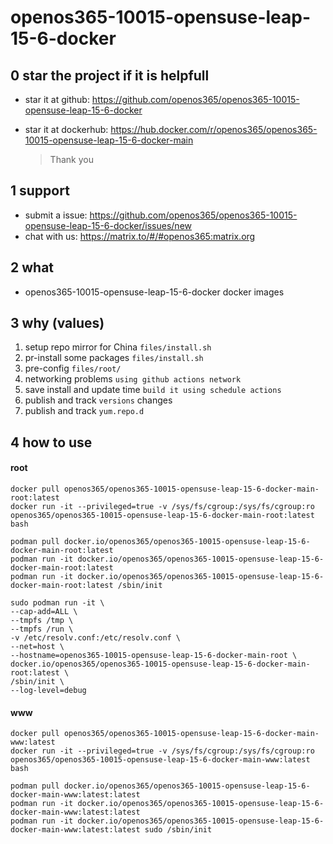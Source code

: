# openos365-10015-opensuse-leap-15-6-docker

## 0 star the project if it is helpfull

* star it at github: https://github.com/openos365/openos365-10015-opensuse-leap-15-6-docker
* star it at dockerhub: https://hub.docker.com/r/openos365/openos365-10015-opensuse-leap-15-6-docker-main

  > Thank you

## 1 support

* submit a issue: https://github.com/openos365/openos365-10015-opensuse-leap-15-6-docker/issues/new
* chat with us: https://matrix.to/#/#openos365:matrix.org

## 2 what

* openos365-10015-opensuse-leap-15-6-docker docker images
  
## 3 why (values)

1. setup repo mirror for China `files/install.sh`
1. pr-install some packages `files/install.sh`
1. pre-config `files/root/`
1. networking problems `using github actions network`
1. save install and update time `build it using schedule actions`
1. publish and track `versions` changes
1. publish and track `yum.repo.d`

## 4 how to use

#### root
```
docker pull openos365/openos365-10015-opensuse-leap-15-6-docker-main-root:latest
docker run -it --privileged=true -v /sys/fs/cgroup:/sys/fs/cgroup:ro openos365/openos365-10015-opensuse-leap-15-6-docker-main-root:latest bash

podman pull docker.io/openos365/openos365-10015-opensuse-leap-15-6-docker-main-root:latest
podman run -it docker.io/openos365/openos365-10015-opensuse-leap-15-6-docker-main-root:latest
podman run -it docker.io/openos365/openos365-10015-opensuse-leap-15-6-docker-main-root:latest /sbin/init

sudo podman run -it \
--cap-add=ALL \
--tmpfs /tmp \
--tmpfs /run \
-v /etc/resolv.conf:/etc/resolv.conf \
--net=host \
--hostname=openos365-10015-opensuse-leap-15-6-docker-main-root \
docker.io/openos365/openos365-10015-opensuse-leap-15-6-docker-main-root:latest \
/sbin/init \
--log-level=debug

```
#### www

```
docker pull openos365/openos365-10015-opensuse-leap-15-6-docker-main-www:latest
docker run -it --privileged=true -v /sys/fs/cgroup:/sys/fs/cgroup:ro openos365/openos365-10015-opensuse-leap-15-6-docker-main-www:latest bash

podman pull docker.io/openos365/openos365-10015-opensuse-leap-15-6-docker-main-www:latest:latest
podman run -it docker.io/openos365/openos365-10015-opensuse-leap-15-6-docker-main-www:latest:latest
podman run -it docker.io/openos365/openos365-10015-opensuse-leap-15-6-docker-main-www:latest:latest sudo /sbin/init
```
